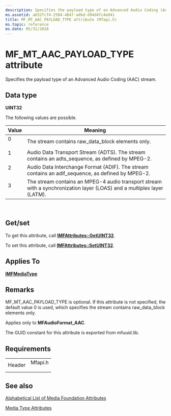 ```yaml
---
description: Specifies the payload type of an Advanced Audio Coding (AAC) stream.
ms.assetid: a032fcf4-2584-4047-adbd-d94d4fc4e841
title: MF_MT_AAC_PAYLOAD_TYPE attribute (Mfapi.h)
ms.topic: reference
ms.date: 05/31/2018
---
```


# MF\_MT\_AAC\_PAYLOAD\_TYPE attribute

Specifies the payload type of an Advanced Audio Coding (AAC) stream.

## Data type

**UINT32**

The following values are possible.



| Value                                                                        | Meaning                                                                                                                           |
|------------------------------------------------------------------------------|-----------------------------------------------------------------------------------------------------------------------------------|
| <dl> <dt>0</dt> </dl> | The stream contains raw\_data\_block elements only.<br/>                                                                    |
| <dl> <dt>1</dt> </dl> | Audio Data Transport Stream (ADTS). The stream contains an adts\_sequence, as defined by MPEG-2.<br/>                       |
| <dl> <dt>2</dt> </dl> | Audio Data Interchange Format (ADIF). The stream contains an adif\_sequence, as defined by MPEG-2.<br/>                     |
| <dl> <dt>3</dt> </dl> | The stream contains an MPEG-4 audio transport stream with a synchronization layer (LOAS) and a multiplex layer (LATM).<br/> |



 

## Get/set

To get this attribute, call [**IMFAttributes::GetUINT32**](/windows/desktop/api/mfobjects/nf-mfobjects-imfattributes-getuint32).

To set this attribute, call [**IMFAttributes::SetUINT32**](/windows/desktop/api/mfobjects/nf-mfobjects-imfattributes-setuint32).

## Applies To

[**IMFMediaType**](/windows/desktop/api/mfobjects/nn-mfobjects-imfmediatype)

## Remarks

MF\_MT\_AAC\_PAYLOAD\_TYPE is optional. If this attribute is not specified, the default value 0 is used, which specifies the stream contains raw\_data\_block elements only.

Applies only to **MFAudioFormat\_AAC**.

The GUID constant for this attribute is exported from mfuuid.lib.

## Requirements



|                   |                                                                                    |
|-------------------|------------------------------------------------------------------------------------|
| Header<br/> | <dl> <dt>Mfapi.h</dt> </dl> |



## See also

<dl> <dt>

[Alphabetical List of Media Foundation Attributes](alphabetical-list-of-media-foundation-attributes.md)
</dt> <dt>

[Media Type Attributes](media-type-attributes.md)
</dt> </dl>

 

 




